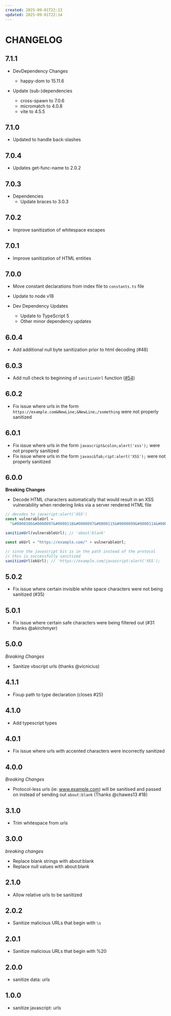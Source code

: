 ```yaml
---
created: 2025-09-01T22:13
updated: 2025-09-01T22:14
---
```

# CHANGELOG

## 7.1.1

- DevDependency Changes

  - happy-dom to 15.11.6

- Update (sub-)dependencies
  - cross-spawn to 7.0.6
  - micromatch to 4.0.8
  - vite to 4.5.5

## 7.1.0

- Updated to handle back-slashes

## 7.0.4

- Updates get-func-name to 2.0.2

## 7.0.3

- Dependencies
  - Update braces to 3.0.3

## 7.0.2

- Improve sanitization of whitespace escapes

## 7.0.1

- Improve sanitization of HTML entities

## 7.0.0

- Move constant declarations from index file to `constants.ts` file
- Update to node v18

- Dev Dependency Updates
  - Update to TypeScript 5
  - Other minor dependency updates

## 6.0.4

- Add additional null byte sanitization prior to html decoding (#48)

## 6.0.3

- Add null check to beginning of `sanitizeUrl` function ([#54](https://github.com/braintree/sanitize-url/issues/54))

## 6.0.2

- Fix issue where urls in the form `https://example.com&NewLine;&NewLine;/something` were not properly sanitized

## 6.0.1

- Fix issue where urls in the form `javascript&colon;alert('xss');` were not properly sanitized
- Fix issue where urls in the form `javasc&Tab;ript:alert('XSS');` were not properly sanitized

## 6.0.0

**Breaking Changes**

- Decode HTML characters automatically that would result in an XSS vulnerability when rendering links via a server rendered HTML file

```js
// decodes to javacript:alert('XSS')
const vulnerableUrl =
  "&#0000106&#0000097&#0000118&#0000097&#0000115&#0000099&#0000114&#0000105&#0000112&#0000116&#0000058&#0000097&#0000108&#0000101&#0000114&#0000116&#0000040&#0000039&#0000088&#0000083&#0000083&#0000039&#0000041";

sanitizeUrl(vulnerableUrl); // 'about:blank'

const okUrl = "https://example.com/" + vulnerableUrl;

// since the javascript bit is in the path instead of the protocol
// this is successfully sanitized
sanitizeUrl(okUrl); // 'https://example.com/javascript:alert('XSS');
```

## 5.0.2

- Fix issue where certain invisible white space characters were not being sanitized (#35)

## 5.0.1

- Fix issue where certain safe characters were being filtered out (#31 thanks @akirchmyer)

## 5.0.0

_Breaking Changes_

- Sanitize vbscript urls (thanks @vicnicius)

## 4.1.1

- Fixup path to type declaration (closes #25)

## 4.1.0

- Add typescript types

## 4.0.1

- Fix issue where urls with accented characters were incorrectly sanitized

## 4.0.0

_Breaking Changes_

- Protocol-less urls (ie: www.example.com) will be sanitised and passed on instead of sending out `about:blank` (Thanks @chawes13 #18)

## 3.1.0

- Trim whitespace from urls

## 3.0.0

_breaking changes_

- Replace blank strings with about:blank
- Replace null values with about:blank

## 2.1.0

- Allow relative urls to be sanitized

## 2.0.2

- Sanitize malicious URLs that begin with `\s`

## 2.0.1

- Sanitize malicious URLs that begin with %20

## 2.0.0

- sanitize data: urls

## 1.0.0

- sanitize javascript: urls

